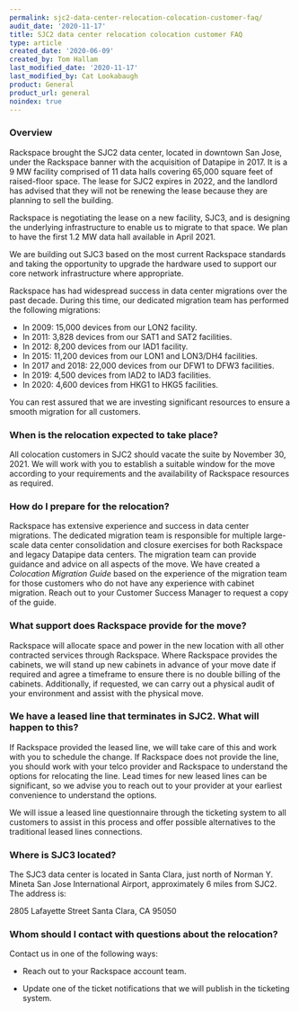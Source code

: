 ```yaml
---
permalink: sjc2-data-center-relocation-colocation-customer-faq/
audit_date: '2020-11-17'
title: SJC2 data center relocation colocation customer FAQ
type: article
created_date: '2020-06-09'
created_by: Tom Hallam
last_modified_date: '2020-11-17'
last_modified_by: Cat Lookabaugh
product: General
product_url: general
noindex: true
---
```


### Overview

Rackspace brought the SJC2 data center, located in downtown San Jose, under the
Rackspace banner with the acquisition of Datapipe in 2017. It is a 9 MW
facility comprised of 11 data halls covering 65,000 square feet of raised-floor
space.  The lease for SJC2 expires in 2022, and the landlord has advised that
they will not be renewing the lease because they are planning to sell the building.

Rackspace is negotiating the lease on a new facility, SJC3, and is designing the
underlying infrastructure to enable us to migrate to that space. We plan to have
the first 1.2 MW data hall available in April 2021.

We are building out SJC3 based on the most current Rackspace standards and taking
the opportunity to upgrade the hardware used to support our core network
infrastructure where appropriate.

Rackspace has had widespread success in data center migrations over the past
decade. During this time, our dedicated migration team has performed the following
migrations:

-   In 2009: 15,000 devices from our LON2 facility.
-   In 2011: 3,828 devices from our SAT1 and SAT2 facilities.
-   In 2012: 8,200 devices from our IAD1 facility.
-   In 2015: 11,200 devices from our LON1 and LON3/DH4 facilities.
-   In 2017 and 2018: 22,000 devices from our DFW1 to DFW3 facilities.
-   In 2019: 4,500 devices from IAD2 to IAD3 facilities.
-   In 2020: 4,600 devices from HKG1 to HKG5 facilities.

You can rest assured that we are investing significant resources to ensure a
smooth migration for all customers.

### When is the relocation expected to take place?

All colocation customers in SJC2 should vacate the suite by November 30, 2021.
We will work with you to establish a suitable window for the move according to
your requirements and the availability of Rackspace resources as required.

### How do I prepare for the relocation?

Rackspace has extensive experience and success in data center migrations. The
dedicated migration team is responsible for multiple large-scale data center
consolidation and closure exercises for both Rackspace and legacy Datapipe data
centers. The migration team can provide guidance and advice on all aspects of
the move. We have created a *Colocation Migration Guide* based on the experience
of the migration team for those customers who do not have any experience with
cabinet migration. Reach out to your Customer Success Manager
to request a copy of the guide.

### What support does Rackspace provide for the move?

Rackspace will allocate space and power in the new location with all other
contracted services through Rackspace. Where Rackspace provides the cabinets,
we will stand up new cabinets in advance of your move date if required
and agree a timeframe to ensure there is no double billing of the cabinets. 
Additionally, if requested, we can carry out a physical audit of your environment
and assist with the physical move.

### We have a leased line that terminates in SJC2. What will happen to this?

If Rackspace provided the leased line, we will take care of this and work with
you to schedule the change. If Rackspace does not provide the line, you should
work with your telco provider and Rackspace to understand the options for
relocating the line. Lead times for new leased lines can be
significant, so we advise you to reach out to your provider at your earliest
convenience to understand the options.

We will issue a leased line questionnaire through the ticketing system to all customers
to assist in this process and offer possible alternatives to the traditional leased lines
connections.

### Where is SJC3 located?

The SJC3 data center is located in Santa Clara, just north of Norman Y. Mineta
San Jose International Airport, approximately 6 miles from SJC2. The address is:
 
2805 Lafayette Street
Santa Clara,
CA 95050

### Whom should I contact with questions about the relocation?

Contact us in one of the following ways:

- Reach out to your Rackspace account team.

- Update one of the ticket notifications that we will publish in the ticketing system.
